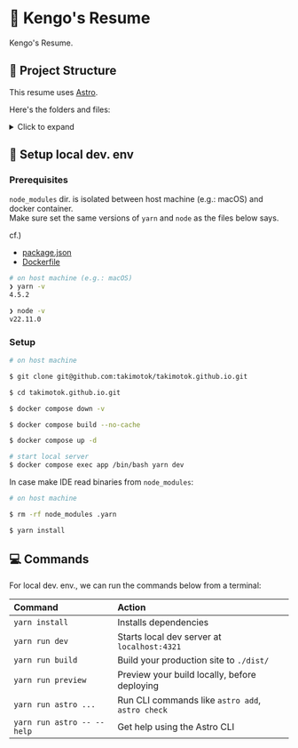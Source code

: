 # 📓 Kengo's Resume

Kengo's Resume.

## 🚀 Project Structure

This resume uses [Astro](https://astro.build/).

Here's the folders and files:

<details>
<summary>Click to expand</summary>

```txt
./
├── .astro
│   ├── collections/
│   ├── content-assets.mjs
│   ├── content-modules.mjs
│   ├── data-store.json
│   ├── settings.json
│   └── types.d.ts
├── .github
│   └── workflows/
├── .vscode
│   ├── extensions.json
│   └── launch.json
├── docker
│   └── Dockerfile
├── public
│   └── favicon.svg
├── src
│   ├── assets/
│   ├── components/
│   ├── layouts/
│   └── pages/
├── .dockerignore
├── .env
├── .env.example
├── .env.local
├── .gitignore
├── .mise.toml
├── .nojekyll
├── .prettierignore
├── .prettierrc.json
├── .yarnrc.yml
├── LICENSE
├── README.md
├── astro.config.mjs
├── biome.jsonc
├── compose.yml
├── package.json
├── tsconfig.json
└── yarn.lock
```

</details>

## 🔧 Setup local dev. env

### Prerequisites

`node_modules` dir. is isolated between host machine (e.g.: macOS) and docker container.  
Make sure set the same versions of `yarn` and `node` as the files below says.

cf.)  
- [package.json](./package.json)
- [Dockerfile](./docker/Dockerfile)

```sh
# on host machine (e.g.: macOS)
❯ yarn -v
4.5.2

❯ node -v
v22.11.0
```

### Setup

```sh
# on host machine

$ git clone git@github.com:takimotok/takimotok.github.io.git

$ cd takimotok.github.io.git

$ docker compose down -v

$ docker compose build --no-cache

$ docker compose up -d

# start local server
$ docker compose exec app /bin/bash yarn dev
```

In case make IDE read binaries from `node_modules`:

```sh
# on host machine

$ rm -rf node_modules .yarn

$ yarn install
```

## 💻 Commands

For local dev. env., we can run the commands below from a terminal:

| Command                      | Action                                             |
| :--------------------------- | :------------------------------------------------- |
| `yarn install`               | Installs dependencies                              |
| `yarn run dev`               | Starts local dev server at `localhost:4321`        |
| `yarn run build`             | Build your production site to `./dist/`            |
| `yarn run preview`           | Preview your build locally, before deploying       |
| `yarn run astro ...`         | Run CLI commands like `astro add`, `astro check`   |
| `yarn run astro -- --help`   | Get help using the Astro CLI                       |

